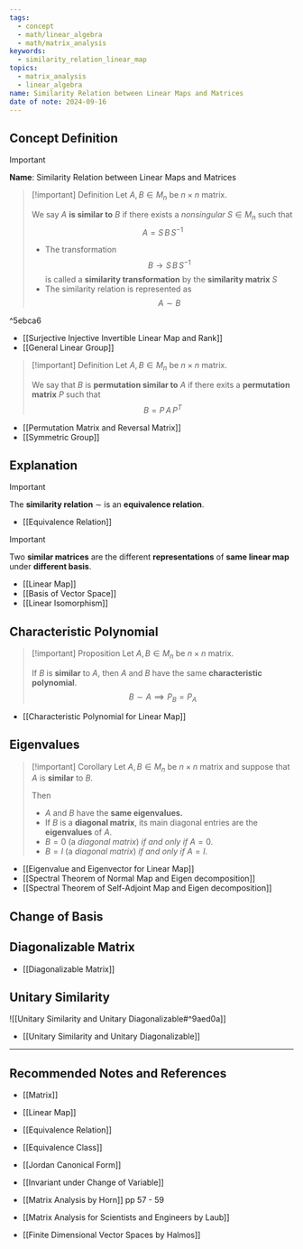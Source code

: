 ```yaml
---
tags:
  - concept
  - math/linear_algebra
  - math/matrix_analysis
keywords:
  - similarity_relation_linear_map
topics:
  - matrix_analysis
  - linear_algebra
name: Similarity Relation between Linear Maps and Matrices
date of note: 2024-09-16
---
```


## Concept Definition

>[!important]
>**Name**: Similarity Relation between Linear Maps and Matrices

>[!important] Definition
>Let $A, B\in M_{n}$ be $n\times n$ matrix. 
>
>We say $A$ **is similar to** $B$ if there exists a *nonsingular* $S\in M_{n}$ such that 
>$$
> A = S\,B\,S^{-1}
>$$
>
>- The transformation $$B \to S\,B\,S^{-1}$$ is called a **similarity transformation** by the **similarity matrix** $S$
>- The similarity relation is represented as $$A \sim B$$

^5ebca6

- [[Surjective Injective Invertible Linear Map and Rank]]
- [[General Linear Group]]


>[!important] Definition
>Let $A, B\in M_{n}$ be $n\times n$ matrix. 
>
>We say that $B$ is **permutation similar to** $A$ if there exits a **permutation matrix** $P$ such that 
>$$
> B = P\,A\,P^{T}
>$$

- [[Permutation Matrix and Reversal Matrix]]
- [[Symmetric Group]]

## Explanation

>[!important]
>The **similarity relation** $\sim$ is an **equivalence relation**.

- [[Equivalence Relation]]

>[!important]
>Two **similar matrices** are the different **representations** of **same linear map** under **different basis**.

- [[Linear Map]]
- [[Basis of Vector Space]]
- [[Linear Isomorphism]]


## Characteristic Polynomial

>[!important] Proposition
>Let $A, B\in M_{n}$ be $n\times n$ matrix. 
>
>If $B$ is **similar** to $A$, then $A$ and $B$ have the same **characteristic polynomial**.
>$$
>B\sim A \implies P_{B} = P_{A}
>$$

- [[Characteristic Polynomial for Linear Map]]

## Eigenvalues

>[!important] Corollary
>Let $A, B\in M_{n}$ be $n\times n$ matrix and suppose that $A$ is **similar** to $B$. 
>
>Then  
>- $A$ and $B$ have the **same eigenvalues.**
>- If $B$ is a **diagonal matrix**, its main diagonal entries are the **eigenvalues** of $A$. 
>- $B = 0$ (a *diagonal matrix*) *if and only if* $A = 0$. 
>- $B = I$ (a *diagonal matrix*) *if and only if* $A = I$.

- [[Eigenvalue and Eigenvector for Linear Map]]
- [[Spectral Theorem of Normal Map and Eigen decomposition]]
- [[Spectral Theorem of Self-Adjoint Map and Eigen decomposition]]

## Change of Basis




## Diagonalizable Matrix

- [[Diagonalizable Matrix]]

## Unitary Similarity

![[Unitary Similarity and Unitary Diagonalizable#^9aed0a]]

- [[Unitary Similarity and Unitary Diagonalizable]]



-----------
##  Recommended Notes and References


- [[Matrix]]
- [[Linear Map]]


- [[Equivalence Relation]]
- [[Equivalence Class]]


- [[Jordan Canonical Form]]
- [[Invariant under Change of Variable]]



- [[Matrix Analysis by Horn]] pp 57 - 59
- [[Matrix Analysis for Scientists and Engineers by Laub]]
- [[Finite Dimensional Vector Spaces by Halmos]]